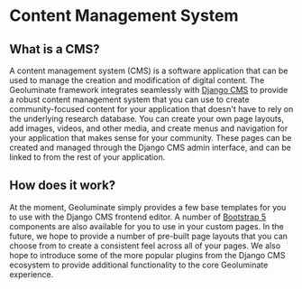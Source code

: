 # Content Management System

## What is a CMS?

A content management system (CMS) is a software application that can be used to manage the creation and modification of digital content. The Geoluminate framework integrates seamlessly with [Django CMS](https://www.django-cms.org/en/) to provide a robust content management system that you can use to create community-focused content for your application that doesn't have to rely on the underlying research database. You can create your own page layouts, add images, videos, and other media, and create menus and navigation for your application that makes sense for your community. These pages can be created and managed through the Django CMS admin interface, and can be linked to from the rest of your application.

## How does it work?

At the moment, Geoluminate simply provides a few base templates for you to use with the Django CMS frontend editor. A number of [Bootstrap 5](https://getbootstrap.com/docs/5.0/getting-started/introduction/) components are also available for you to use in your custom pages. In the future, we hope to provide a number of pre-built page layouts that you can choose from to create a consistent feel across all of your pages. We also hope to introduce some of the more popular plugins from the Django CMS ecosystem to provide additional functionality to the core Geoluminate experience.


